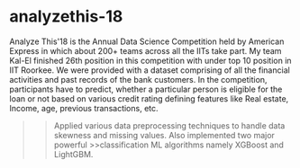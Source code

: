 # analyzethis-18
Analyze This'18 is the Annual Data Science Competition held by American Express in which about 200+ teams across all the IITs take part.
My team Kal-El finished 26th position in this competition with under top 10 position in IIT Roorkee. We were provided with a dataset comprising of all the financial activities and past records of the bank customers. In the competition, participants have to predict, whether a particular person is eligible for the loan or not based on various credit rating defining features like Real estate, Income, age, previous transactions, etc.
 				
>> Applied various data preprocessing techniques to handle data skewness and missing values. Also implemented two major powerful >>classification ML algorithms namely XGBoost and LightGBM.
